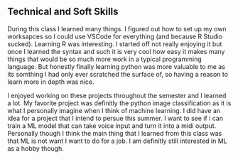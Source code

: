 ## Technical and Soft Skills 
During this class I learned many things. I figured out how to set up my own worksapces so I could use VSCode for everything (and because R Studio sucked). Learning R was interesting. I started off not really enjoying it but once I learned the syntax and such it is very cool how easy it makes many things that would be so much more work in a typical programming language. But honestly finally learning python was more valuable to me as its somthing I had only ever scratched the surface of, so having a reason to learn more in depth was nice.

I enjoyed working on these projects throughout the semester and I learned a lot. My favorite project was definitly the python image classification as it is what I personally imagine when I think of machine learning. I did have an idea for a project that I intend to persue this summer. I want to see if i can train a ML model that can take voice input and turn it into a midi output. Personally though I think the main thing that I learned from this class was that ML is not want I want to do for a job. I am definitly still interested in ML as a hobby though.